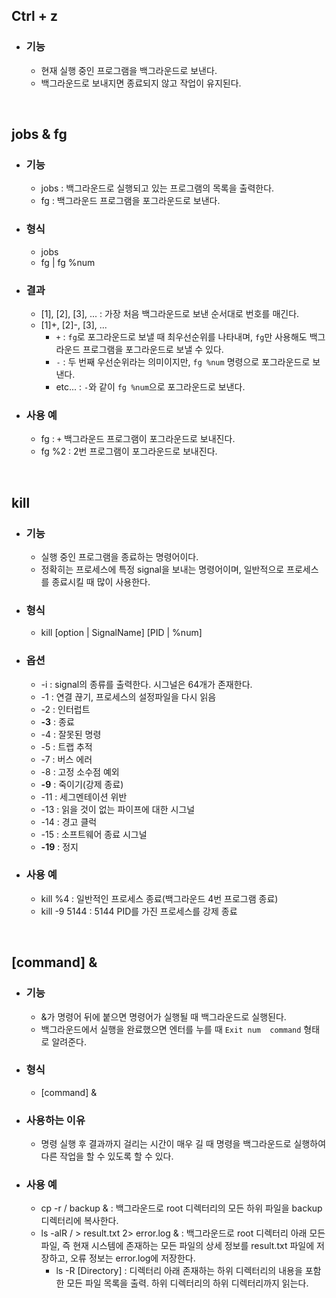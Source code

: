 ## Ctrl + z

  - ### 기능
    - 현재 실행 중인 프로그램을 백그라운드로 보낸다.
    - 백그라운드로 보내지면 종료되지 않고 작업이 유지된다.
<br>

## jobs & fg

  - ### 기능
    - jobs : 백그라운드로 실행되고 있는 프로그램의 목록을 출력한다.
    - fg : 백그라운드 프로그램을 포그라운드로 보낸다. 
  - ### 형식
    - jobs
    - fg | fg %num
  - ### 결과 
    - [1], [2], [3], ... : 가장 처음 백그라운드로 보낸 순서대로 번호를 매긴다. 
    - [1]+, [2]-, [3], ... 
      - `+` : `fg`로 포그라운드로 보낼 때 최우선순위를 나타내며, `fg`만 사용해도 백그라운드 프로그램을 포그라운드로 보낼 수 있다.
      - `-` : 두 번째 우선순위라는 의미이지만, `fg %num` 명령으로 포그라운드로 보낸다. 
      - etc... : `-`와 같이 `fg %num`으로 포그라운드로 보낸다.
  - ### 사용 예
    - fg : `+` 백그라운드 프로그램이 포그라운드로 보내진다.
    - fg %2 : 2번 프로그램이 포그라운드로 보내진다. 

<br>

## kill

  - ### 기능
    - 실행 중인 프로그램을 종료하는 명령어이다.
    - 정확히는 프로세스에 특정 signal을 보내는 명령어이며, 일반적으로 프로세스를 종료시킬 때 많이 사용한다.
  - ### 형식
    - kill [option | SignalName] [PID | %num]
  - ### 옵션
    - -i : signal의 종류를 출력한다. 시그널은 64개가 존재한다. 
    - -1 : 연결 끊기, 프로세스의 설정파일을 다시 읽음
    - -2 : 인터럽트
    - **-3** : 종료
    - -4 : 잘못된 명령
    - -5 : 트랩 추적
    - -7 : 버스 에러
    - -8 : 고정 소수점 예외
    - **-9** : 죽이기(강제 종료)
    - -11 : 세그멘테이션 위반
    - -13 : 읽을 것이 없는 파이프에 대한 시그널
    - -14 : 경고 클럭
    - -15 : 소프트웨어 종료 시그널
    - **-19** : 정지
  - ### 사용 예
    - kill %4 : 일반적인 프로세스 종료(백그라운드 4번 프로그램 종료)
    - kill -9 5144 : 5144 PID를 가진 프로세스를 강제 종료

<br>

## [command] &

  - ### 기능
    - &가 명령어 뒤에 붙으면 명령어가 실행될 때 백그라운드로 실행된다.
    - 백그라운드에서 실행을 완료했으면 엔터를 누를 때 `Exit num  command` 형태로 알려준다.
  - ### 형식
    - [command] &
  - ### 사용하는 이유
    - 명령 실행 후 결과까지 걸리는 시간이 매우 길 때 명령을 백그라운드로 실행하여 다른 작업을 할 수 있도록 할 수 있다. 
  - ### 사용 예
    - cp -r / backup & : 백그라운드로 root 디렉터리의 모든 하위 파일을 backup 디렉터리에 복사한다. 
    - ls -alR / > result.txt 2> error.log & : 백그라운드로 root 디렉터리 아래 모든 파일, 즉 현재 시스템에 존재하는 모든 파일의 상세 정보를 result.txt 파일에 저장하고, 오류 정보는 error.log에 저장한다.
      - ls -R [Directory] : 디렉터리 아래 존재하는 하위 디렉터리의 내용을 포함한 모든 파일 목록을 출력. 하위 디렉터리의 하위 디렉터리까지 읽는다.